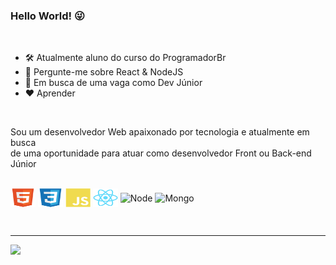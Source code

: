 

### Hello World! 😜

<br>

- 🛠 Atualmente aluno do curso do ProgramadorBr
- 📣 Pergunte-me sobre React & NodeJS
- 🧰 Em busca de uma vaga como Dev Júnior
- ❤ Aprender

<br>

Sou um desenvolvedor Web apaixonado por tecnologia e atualmente em busca<br> 
de uma oportunidade para atuar como desenvolvedor Front ou Back-end Júnior

<br>

<div display='flex'>
  <img align="center" alt="HTML" height="30" width="40" src="https://raw.githubusercontent.com/devicons/devicon/master/icons/html5/html5-original.svg">
  <img align="center" alt="CSS" height="30" width="40" src="https://raw.githubusercontent.com/devicons/devicon/master/icons/css3/css3-original.svg">
  <img align="center" alt="Js" height="30" width="40" src="https://raw.githubusercontent.com/devicons/devicon/master/icons/javascript/javascript-plain.svg">
  <img align="center" alt="React" height="30" width="40" src="https://raw.githubusercontent.com/devicons/devicon/master/icons/react/react-original.svg">
  <img align="center" alt="Node" height="30" width="40" src="https://cdn.jsdelivr.net/gh/devicons/devicon/icons/nodejs/nodejs-original.svg" />
  <img align="center" alt="Mongo" height="30" width="40" src="https://cdn.jsdelivr.net/gh/devicons/devicon/icons/mongodb/mongodb-original.svg" target="_blank" />
</div>

<br><hr>

<div display='flex'>
  <a href="#"><img src="https://img.shields.io/badge/LinkedIn-0077B5?style=for-the-badge&logo=linkedin&logoColor=white"></a>
</div>
